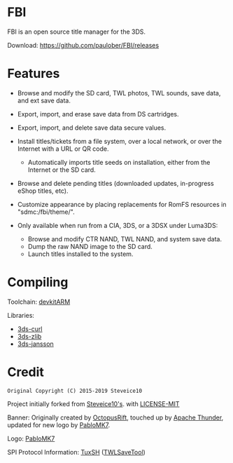 # FBI

FBI is an open source title manager for the 3DS.

Download: https://github.com/paulober/FBI/releases

# Features

- Browse and modify the SD card, TWL photos, TWL sounds, save data, and ext save data.
- Export, import, and erase save data from DS cartridges.
- Export, import, and delete save data secure values.
- Install titles/tickets from a file system, over a local network, or over the Internet with a URL or QR code.
  - Automatically imports title seeds on installation, either from the Internet or the SD card.
- Browse and delete pending titles (downloaded updates, in-progress eShop titles, etc).
- Customize appearance by placing replacements for RomFS resources in "sdmc:/fbi/theme/".

- Only available when run from a CIA, 3DS, or a 3DSX under Luma3DS:
  - Browse and modify CTR NAND, TWL NAND, and system save data.
  - Dump the raw NAND image to the SD card.
  - Launch titles installed to the system.

# Compiling

Toolchain: [devkitARM](http://sourceforge.net/projects/devkitpro/files/devkitARM/)

Libraries:

- [3ds-curl](https://github.com/devkitPro/pacman-packages/tree/master/3ds/curl)
- [3ds-zlib](https://github.com/devkitPro/pacman-packages/tree/master/3ds/zlib)
- [3ds-jansson](https://github.com/devkitPro/pacman-packages/tree/master/3ds/jansson)

# Credit

`Original Copyright (C) 2015-2019 Steveice10`

Project initially forked from [Steveice10's](https://github.com/Steveice10/FBI).
with [LICENSE-MIT](https://github.com/paulober/FBI/tree/main/LICENSE-MIT)

Banner: Originally created by [OctopusRift](http://gbatemp.net/members/octopusrift.356526/), touched up by [Apache Thunder](https://gbatemp.net/members/apache-thunder.105648/), updated for new logo by [PabloMK7](http://gbatemp.net/members/pablomk7.345712/).

Logo: [PabloMK7](http://gbatemp.net/members/pablomk7.345712/)

SPI Protocol Information: [TuxSH](https://github.com/TuxSH/) ([TWLSaveTool](https://github.com/TuxSH/TWLSaveTool))
